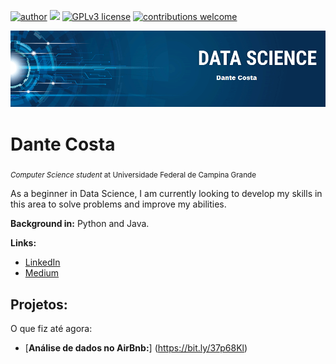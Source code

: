 
[![author](https://img.shields.io/badge/author-danteacosta-red.svg)](https://www.linkedin.com/in/dante-costa-916b9889/) [![](https://img.shields.io/badge/python-3.7+-blue.svg)](https://www.python.org/downloads/release/python-365/) [![GPLv3 license](https://img.shields.io/badge/License-GPLv3-blue.svg)](http://perso.crans.org/besson/LICENSE.html) [![contributions welcome](https://img.shields.io/badge/contributions-welcome-brightgreen.svg?style=flat)](https://github.com/carlosfab/data_science/issues)

<p align="center">
  <img src="bannerds.png" >
</p>

# Dante Costa
<sub>*Computer Science student* at Universidade Federal de Campina Grande</sub>

As a beginner in Data Science, I am currently looking to develop my skills in this area to solve problems and improve my abilities.


**Background in:** Python and Java.

**Links:**
* [LinkedIn](https://www.linkedin.com/in/dante-costa-916b9889/)
* [Medium](https://medium.com/@dante.bcbac/)

## Projetos:
O que fiz até agora:

* [**Análise de dados no AirBnb:**] (https://bit.ly/37p68Kl)
